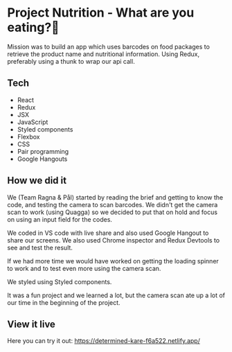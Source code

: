 # Project Nutrition - What are you eating?🍪

Mission was to build an app which uses barcodes on food packages to retrieve 
the product name and nutritional information. 
Using Redux, preferably using a thunk to wrap our api call.

## Tech

- React
- Redux
- JSX
- JavaScript
- Styled components
- Flexbox
- CSS
- Pair programming
- Google Hangouts


## How we did it

We (Team Ragna & Pål) started by reading the brief and getting to know the code, and testing the camera to scan barcodes. We didn't get the camera scan to work (using Quagga) so we decided to put that on hold and focus on using an input field for the codes.

We coded in VS code with live share and also used Google Hangout to share our screens. We also used Chrome inspector and Redux Devtools to see and test the result.

If we had more time we would have worked on getting the loading spinner to work and to test even more using the camera scan.

We styled using Styled components.

It was a fun project and we learned a lot, but the camera scan ate up a lot of our time in the beginning of the project. 

## View it live

Here you can try it out: https://determined-kare-f6a522.netlify.app/



